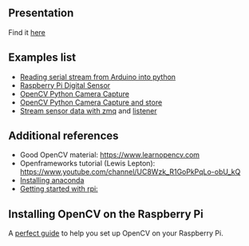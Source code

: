 ## Presentation

Find it [here](presentations/MRAC_HARDWARE_II_2022_D2.pdf)

## Examples list

- [Reading serial stream from Arduino into python](examples/python_serial.py)
- [Raspberry Pi Digital Sensor](examples/raspberrypi_digital_sensor.py)
- [OpenCV Python Camera Capture](examples/opencv_python_video.py)
- [OpenCV Python Camera Capture and store](examples/opencv_python_video_capture.py)
- [Stream sensor data with zmq](examples/StringStreamer.py) and [listener](examples/StringStreamViewer.py)

## Additional references

- Good OpenCV material: https://www.learnopencv.com
- Openframeworks tutorial (Lewis Lepton): https://www.youtube.com/channel/UC8Wzk_R1GoPkPqLo-obU_kQ
- [Installing anaconda](python-anaconda-installation.md)
- [Getting started with rpi:](rpi-ssh.md)

## Installing OpenCV on the Raspberry Pi

A [perfect guide](https://pimylifeup.com/raspberry-pi-opencv/) to help you set up OpenCV on your Raspberry Pi.

